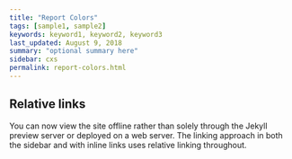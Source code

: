 ```yaml
---
title: "Report Colors"
tags: [sample1, sample2]
keywords: keyword1, keyword2, keyword3
last_updated: August 9, 2018
summary: "optional summary here"
sidebar: cxs
permalink: report-colors.html
---
```

## Relative links

You can now view the site offline rather than solely through the Jekyll preview server or deployed on a web server. The linking approach in both the sidebar and with inline links uses relative linking throughout.